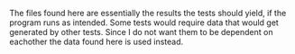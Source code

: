 The files found here are essentially the results the tests should yield, if 
the program runs as intended. Some tests would require data that would get 
generated by other tests. Since I do not want them to be dependent on eachother
the data found here is used instead.